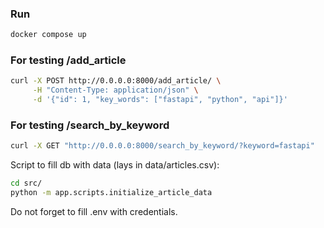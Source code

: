 ### Run

```bash
docker compose up
```

### For testing /add_article

```bash
curl -X POST http://0.0.0.0:8000/add_article/ \
     -H "Content-Type: application/json" \
     -d '{"id": 1, "key_words": ["fastapi", "python", "api"]}'
```

### For testing /search_by_keyword 

```bash
curl -X GET "http://0.0.0.0:8000/search_by_keyword/?keyword=fastapi"
```

Script to fill db with data (lays in data/articles.csv):

```bash
cd src/
python -m app.scripts.initialize_article_data
```

Do not forget to fill .env with credentials.
